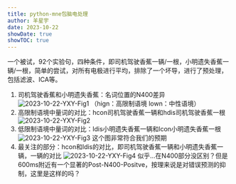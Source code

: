 ```yaml
---
title: python-mne包脑电处理
author: 羊星宇
date: 2023-10-22
showDate: true
showTOC: true
---
```


一个被试，92个实验句，四种条件，即司机驾驶香蕉一辆/一根，小明遗失香蕉一辆/一根，简单的尝试，对所有电极进行平均，排除了一个坏导，进行了预处理，包括滤波、ICA等。
1. 司机驾驶香蕉和小明遗失香蕉：名词位置的N400差异
![2023-10-22-YXY-Fig1](../Supporting_Information/2023-10-22-YXY-Fig1.png)
（hign：高限制语境 lown：中性语境）
2. 高限制语境中量词的对比：hcon司机驾驶香蕉一辆和hdis司机驾驶香蕉一根
![2023-10-22-YXY-Fig2](../Supporting_Information/2023-10-22-YXY-Fig2.png)
3. 低限制语境中量词的对比：ldis小明遗失香蕉一辆和lcon小明遗失香蕉一根
![2023-10-22-YXY-Fig3](../Supporting_Information/2023-10-22-YXY-Fig3.png)
这个图非常符合我们的预期
4. 最关注的部分：hcon和ldis的对比，即司机驾驶香蕉一辆和小明遗失香蕉一辆，一辆的对比
![2023-10-22-YXY-Fig4](../Supporting_Information/2023-10-22-YXY-Fig4.png)
似乎...在N400部分没区别？但是600ms附近有一个显著的Post-N400-Positve，按理来说是对错误预测的抑制，这里是这样的吗？